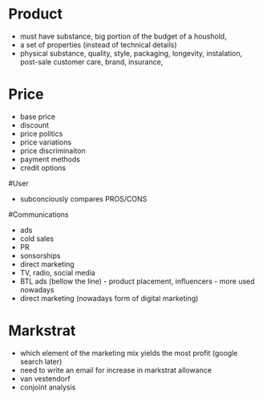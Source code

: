 # Product
- must have substance, big portion of the budget of a houshold,
- a set of properties (instead of technical details)
- physical substance, quality, style, packaging, longevity, instalation, post-sale customer care, brand, insurance,

# Price
- base price
- discount
- price politics
- price variations
- price discriminaiton
- payment methods
- credit options


#User 
- subconciously compares PROS/CONS

#Communications
- ads
- cold sales
- PR
- sonsorships
- direct marketing
- TV, radio, social media
- BTL ads (bellow the line) - product placement, influencers - more used nowadays
- direct marketing (nowadays form of digital marketing)


# Markstrat

- which element of the marketing mix yields the most profit (google search later)
- need to write an email for increase in markstrat allowance
- van vestendorf
- conjoint analysis

